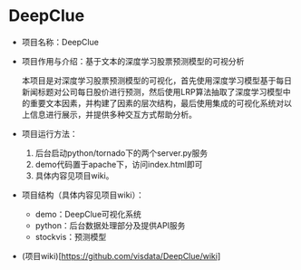 # DeepClue
- 项目名称：DeepClue
- 项目作用与介绍：基于文本的深度学习股票预测模型的可视分析

  本项目是对深度学习股票预测模型的可视化，首先使用深度学习模型基于每日新闻标题对公司每日股价进行预测，然后使用LRP算法抽取了深度学习模型中的重要文本因素，并构建了因素的层次结构，最后使用集成的可视化系统对以上信息进行展示，并提供多种交互方式帮助分析。
  
- 项目运行方法：
	1. 后台启动python/tornado下的两个server.py服务
	2. demo代码置于apache下，访问index.html即可
	3. 具体内容见项目wiki。

- 项目结构（具体内容见项目wiki）：
	- demo：DeepClue可视化系统
	- python：后台数据处理部分及提供API服务
	- stockvis：预测模型

- (项目wiki)[https://github.com/visdata/DeepClue/wiki]
